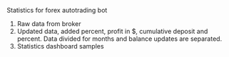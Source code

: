 Statistics for forex autotrading bot
1. Raw data from broker
2. Updated data, added percent, profit in $, cumulative deposit and percent. Data divided for months and balance updates are separated.
3. Statistics dashboard samples
